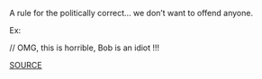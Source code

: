 A rule for the politically correct… we don’t want to offend anyone.

Ex:

// OMG, this is horrible, Bob is an idiot !!!

[SOURCE](https://pmd.github.io/pmd-5.3.3/pmd-java/rules/java/comments.html#CommentContent)
